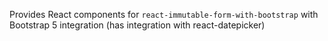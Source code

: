 Provides React components for `react-immutable-form-with-bootstrap` with Bootstrap 5 integration (has integration with react-datepicker)

